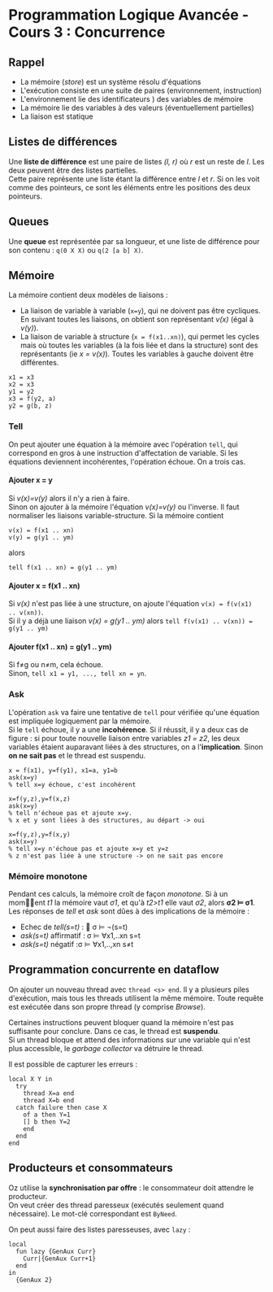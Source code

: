 # Programmation Logique Avancée - Cours 3 : Concurrence

## Rappel

* La mémoire (*store*) est un système résolu d'équations
* L'exécution consiste en une suite de paires (environnement, instruction)
* L'environnement lie des identificateurs ) des variables de mémoire
* La mémoire lie des variables à des valeurs (éventuellement partielles)
* La liaison est statique

## Listes de différences

Une **liste de différence** est une paire de listes *(l, r)* où *r* est un
reste de *l*. Les deux peuvent être des listes partielles.  
Cette paire représente une liste étant la différence entre *l* et *r*. Si on
les voit comme des pointeurs, ce sont les éléments entre les positions des deux
pointeurs.

## Queues

Une **queue** est représentée par sa longueur, et une liste de différence pour
son contenu : ```q(0 X X)``` ou ```q(2 [a b] X)```.  

## Mémoire

La mémoire contient deux modèles de liaisons :

* La liaison de variable à variable (```x=y```), qui ne doivent pas être
cycliques. En suivant toutes les liaisons, on obtient son représentant
*v(x)* (égal à *v(y)*).
* La liaison de variable à structure (```x = f(x1..xn)```), qui permet les
cycles mais où toutes les variables (à la fois liée et dans la structure) sont
des représentants (ie *x = v(x)*). Toutes les variables à gauche doivent être
différentes.
```
x1 = x3
x2 = x3
y1 = y2
x3 = f(y2, a)
y2 = g(b, z)
```

### Tell

On peut ajouter une équation à la mémoire avec l'opération ```tell```, qui
correspond en gros à une instruction d'affectation de variable. Si les
équations deviennent incohérentes, l'opération échoue. On a trois cas.

#### Ajouter x = y

Si *v(x)=v(y)* alors il n'y a rien à faire.  
Sinon on ajouter à la mémoire l'équation *v(x)=v(y)* ou l'inverse. Il faut
normaliser les liaisons variable-structure. Si la mémoire contient
```
v(x) = f(x1 .. xn)
v(y) = g(y1 .. ym)
```
alors
```
tell f(x1 .. xn) = g(y1 .. ym)
```

#### Ajouter x = f(x1 .. xn)

Si *v(x)* n'est pas liée à une structure, on ajoute
l'équation ```v(x) = f(v(x1)  .. v(xn))```.  
Si il y a déjà une liaison *v(x) = g(y1 .. ym)*
alors ```tell f(v(x1) .. v(xn)) = g(y1 .. ym)```

#### Ajouter f(x1 .. xn) = g(y1 .. ym)

Si f≠g ou n≠m, cela échoue.  
Sinon, ```tell x1 = y1, ..., tell xn = yn```.  

### Ask

L'opération ```ask``` va faire une tentative de ```tell``` pour vérifiée qu'une
équation est impliquée logiquement par la mémoire.  
Si le ```tell``` échoue, il y a une **incohérence**. Si il réussit, il y a
deux cas de figure : si pour toute nouvelle liaison entre variables *z1 = z2*,
les deux variables étaient auparavant liées à des structures, on a
l'**implication**. Sinon **on ne sait pas** et le thread est suspendu.  
```
x = f(x1), y=f(y1), x1=a, y1=b
ask(x=y)
% tell x=y échoue, c'est incohérent

x=f(y,z),y=f(x,z)
ask(x=y)
% tell n'échoue pas et ajoute x=y.
% x et y sont liées à des structures, au départ -> oui

x=f(y,z),y=f(x,y)
ask(x=y)
% tell x=y n'échoue pas et ajoute x=y et y=z
% z n'est pas liée à une structure -> on ne sait pas encore
```

### Mémoire monotone

Pendant ces calculs, la mémoire croît de façon *monotone*. Si à un moment
*t1* la mémoire vaut *σ1*, et qu'à *t2>t1* elle vaut *σ2*, alors **σ2 ⊨ σ1**.  
Les réponses de *tell* et *ask* sont dûes à des implications de la mémoire :

* Echec de *tell(s=t)* :  σ ⊨ ¬(s=t)
* *ask(s=t)* affirmatif : σ ⊨ ∀x1,..xn s=t
* *ask(s=t)* négatif :σ ⊨ ∀x1,..,xn s≠t

## Programmation concurrente en dataflow

On ajouter un nouveau thread avec ```thread <s> end```. Il y a plusieurs piles
d'exécution, mais tous les threads utilisent la même mémoire. Toute requête est
exécutée dans son propre thread (y comprise *Browse*).  

Certaines instructions peuvent bloquer quand la mémoire n'est pas suffisante
pour conclure. Dans ce cas, le thread est **suspendu**.  
Si un thread bloque et attend des informations sur une variable qui n'est plus
accessible, le *garbage collector* va détruire le thread.  

Il est possible de capturer les erreurs :
```
local X Y in
  try
    thread X=a end
    thread X=b end
  catch failure then case X
    of a then Y=1
    [] b then Y=2
    end
  end
end
```

## Producteurs et consommateurs

Oz utilise la **synchronisation par offre** : le consommateur doit attendre le
producteur.  
On veut créer des thread paresseux (exécutés seulement quand nécessaire). Le
mot-clé correspondant est ```ByNeed```.  

On peut aussi faire des listes paresseuses, avec ```lazy``` :  
```
local
  fun lazy {GenAux Curr}
    Curr|{GenAux Curr+1}
  end
in
  {GenAux 2}
```
